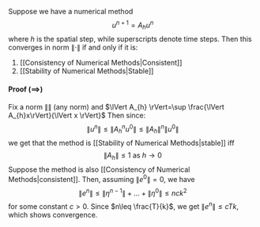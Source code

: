 Suppose we have a numerical method 
$$
u^{n+1}=A_{h}u^{n}
$$
where $h$ is the spatial step, while superscripts denote time steps.
Then this converges in norm $\lVert \cdot \rVert$ if and only if it is:
1. [[Consistency of Numerical Methods|Consistent]]
2. [[Stability of Numerical Methods|Stable]]
#### Proof ($\implies$)
Fix a norm $\lVert  \rVert$ (any norm) and $\lVert A_{h} \rVert=\sup \frac{\lVert  A_{h}x\rVert}{\lVert x \rVert}$ 
Then since:
$$
\lVert u^n \rVert \leq \lVert A_{h}^n u^0 \rVert \leq \lVert A_{h} \rVert ^n\lVert u^0 \rVert
$$
we get that the method is [[Stability of Numerical Methods|stable]] iff
$$
\lVert A_{h} \rVert \leq 1 \text{ as } h\to 0
$$
Suppose the method is also [[Consistency of Numerical Methods|consistent]]. 
Then, assuming $\lVert e^{0} \rVert=0$, we have
$$
\lVert e^{n} \rVert\leq \lVert \eta^{n-1} \rVert+\dots+\lVert \eta^{0} \rVert\leq nck^{2}
$$
for some constant $c>0$.
Since $n\leq \frac{T}{k}$, we get $\lVert e^{n} \rVert\leq cTk$, which shows convergence. 
